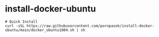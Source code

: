 # install-docker-ubuntu

```
# Quick Install
curl -sSL https://raw.githubusercontent.com/pornpasok/install-docker-ubuntu/main/docker_ubuntu1804.sh | sh
```